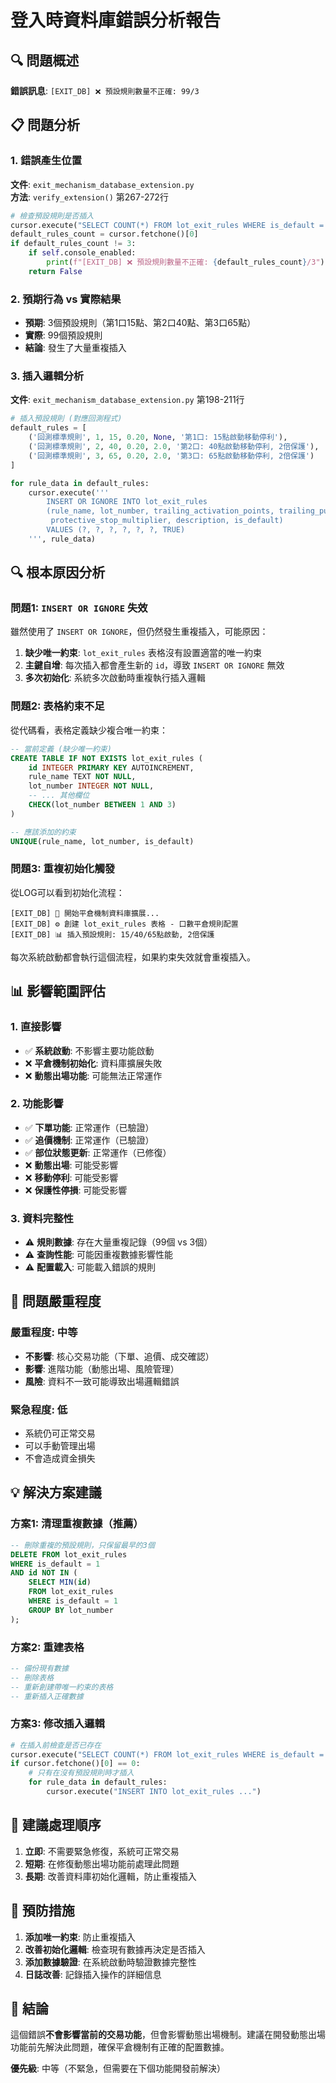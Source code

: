 # 登入時資料庫錯誤分析報告

## 🔍 問題概述

**錯誤訊息**: `[EXIT_DB] ❌ 預設規則數量不正確: 99/3`

## 📋 問題分析

### 1. 錯誤產生位置
**文件**: `exit_mechanism_database_extension.py`  
**方法**: `verify_extension()` 第267-272行

```python
# 檢查預設規則是否插入
cursor.execute("SELECT COUNT(*) FROM lot_exit_rules WHERE is_default = TRUE")
default_rules_count = cursor.fetchone()[0]
if default_rules_count != 3:
    if self.console_enabled:
        print(f"[EXIT_DB] ❌ 預設規則數量不正確: {default_rules_count}/3")
    return False
```

### 2. 預期行為 vs 實際結果
- **預期**: 3個預設規則（第1口15點、第2口40點、第3口65點）
- **實際**: 99個預設規則
- **結論**: 發生了大量重複插入

### 3. 插入邏輯分析
**文件**: `exit_mechanism_database_extension.py` 第198-211行

```python
# 插入預設規則 (對應回測程式)
default_rules = [
    ('回測標準規則', 1, 15, 0.20, None, '第1口: 15點啟動移動停利'),
    ('回測標準規則', 2, 40, 0.20, 2.0, '第2口: 40點啟動移動停利, 2倍保護'),
    ('回測標準規則', 3, 65, 0.20, 2.0, '第3口: 65點啟動移動停利, 2倍保護')
]

for rule_data in default_rules:
    cursor.execute('''
        INSERT OR IGNORE INTO lot_exit_rules 
        (rule_name, lot_number, trailing_activation_points, trailing_pullback_ratio, 
         protective_stop_multiplier, description, is_default)
        VALUES (?, ?, ?, ?, ?, ?, TRUE)
    ''', rule_data)
```

## 🔍 根本原因分析

### 問題1: `INSERT OR IGNORE` 失效
雖然使用了 `INSERT OR IGNORE`，但仍然發生重複插入，可能原因：

1. **缺少唯一約束**: `lot_exit_rules` 表格沒有設置適當的唯一約束
2. **主鍵自增**: 每次插入都會產生新的 `id`，導致 `INSERT OR IGNORE` 無效
3. **多次初始化**: 系統多次啟動時重複執行插入邏輯

### 問題2: 表格約束不足
從代碼看，表格定義缺少複合唯一約束：

```sql
-- 當前定義 (缺少唯一約束)
CREATE TABLE IF NOT EXISTS lot_exit_rules (
    id INTEGER PRIMARY KEY AUTOINCREMENT,
    rule_name TEXT NOT NULL,
    lot_number INTEGER NOT NULL,
    -- ... 其他欄位
    CHECK(lot_number BETWEEN 1 AND 3)
)

-- 應該添加的約束
UNIQUE(rule_name, lot_number, is_default)
```

### 問題3: 重複初始化觸發
從LOG可以看到初始化流程：
```
[EXIT_DB] 🚀 開始平倉機制資料庫擴展...
[EXIT_DB] ⚙️ 創建 lot_exit_rules 表格 - 口數平倉規則配置
[EXIT_DB] 📊 插入預設規則: 15/40/65點啟動, 2倍保護
```

每次系統啟動都會執行這個流程，如果約束失效就會重複插入。

## 📊 影響範圍評估

### 1. 直接影響
- ✅ **系統啟動**: 不影響主要功能啟動
- ❌ **平倉機制初始化**: 資料庫擴展失敗
- ❌ **動態出場功能**: 可能無法正常運作

### 2. 功能影響
- ✅ **下單功能**: 正常運作（已驗證）
- ✅ **追價機制**: 正常運作（已驗證）
- ✅ **部位狀態更新**: 正常運作（已修復）
- ❌ **動態出場**: 可能受影響
- ❌ **移動停利**: 可能受影響
- ❌ **保護性停損**: 可能受影響

### 3. 資料完整性
- ⚠️ **規則數據**: 存在大量重複記錄（99個 vs 3個）
- ⚠️ **查詢性能**: 可能因重複數據影響性能
- ⚠️ **配置載入**: 可能載入錯誤的規則

## 🎯 問題嚴重程度

### 嚴重程度: **中等**
- **不影響**: 核心交易功能（下單、追價、成交確認）
- **影響**: 進階功能（動態出場、風險管理）
- **風險**: 資料不一致可能導致出場邏輯錯誤

### 緊急程度: **低**
- 系統仍可正常交易
- 可以手動管理出場
- 不會造成資金損失

## 💡 解決方案建議

### 方案1: 清理重複數據（推薦）
```sql
-- 刪除重複的預設規則，只保留最早的3個
DELETE FROM lot_exit_rules 
WHERE is_default = 1 
AND id NOT IN (
    SELECT MIN(id) 
    FROM lot_exit_rules 
    WHERE is_default = 1 
    GROUP BY lot_number
);
```

### 方案2: 重建表格
```sql
-- 備份現有數據
-- 刪除表格
-- 重新創建帶唯一約束的表格
-- 重新插入正確數據
```

### 方案3: 修改插入邏輯
```python
# 在插入前檢查是否已存在
cursor.execute("SELECT COUNT(*) FROM lot_exit_rules WHERE is_default = TRUE")
if cursor.fetchone()[0] == 0:
    # 只有在沒有預設規則時才插入
    for rule_data in default_rules:
        cursor.execute("INSERT INTO lot_exit_rules ...")
```

## 📝 建議處理順序

1. **立即**: 不需要緊急修復，系統可正常交易
2. **短期**: 在修復動態出場功能前處理此問題
3. **長期**: 改善資料庫初始化邏輯，防止重複插入

## 🔧 預防措施

1. **添加唯一約束**: 防止重複插入
2. **改善初始化邏輯**: 檢查現有數據再決定是否插入
3. **添加數據驗證**: 在系統啟動時驗證數據完整性
4. **日誌改善**: 記錄插入操作的詳細信息

## 🎉 結論

這個錯誤**不會影響當前的交易功能**，但會影響動態出場機制。建議在開發動態出場功能前先解決此問題，確保平倉機制有正確的配置數據。

**優先級**: 中等（不緊急，但需要在下個功能開發前解決）
